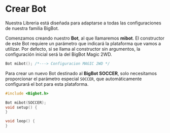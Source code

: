 # Crear Bot
Nuestra Libreria está diseñada para adaptarse a todas las configuraciones de nuestra familia BigBot.

Comenzamos creando nuestro **Bot**, al que llamaremos **mibot**. El constructor de este Bot requiere un parámetro que indicará la plataforma que vamos a utilizar. Por defecto, si se llama al constructor sin argumentos, la configuración inicial será la del BigBot Magic 2WD.
```c
Bot mibot(); /*---> Configuracion MAGIC 2WD */

```

Para crear un nuevo Bot destinado al **BigBot SOCCER**, solo necesitamos proporcionar el parámetro especial `SOCCER`, que automáticamente configurará el bot para esta plataforma.

```c
#include <Bigbot.h>

Bot mibot(SOCCER);
void setup() {
}

void loop() {
}

```
